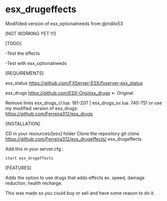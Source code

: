 # esx_drugeffects
Modifided version of esx_optionalneeds from @indilo53

[NOT WORKING YET !!!]

[TODO]

-Test the effects

-Test with esx_optionalneeds

[REQUIREMENTS]

esx_status https://github.com/FXServer-ESX/fxserver-esx_status

esx_drugs https://github.com/ESX-Org/esx_drugs <- Original

Remove lines esx_drugs_cl.lua: 181-207 | esx_drugs_sv.lua: 740-751 
or use my modified version of esx_drugs: https://github.com/Ferreira312/esx_drugs

[INSTALLATION]

CD in your resources/[esx] folder
Clone the repository
git clone https://github.com/Ferreira312/esx_drugeffects/ esx_drugeffects

Add this in your server.cfg :
```
start esx_drugeffects
```

[FEATURES]

Adds the option to use drugs that adds effects ex. speed, damage reduction, health recharge.

This was made so you could buy or sell and have some reason to do it.
